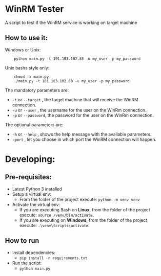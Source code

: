 # WinRM Tester
A script to test if the WinRM service is working on target machine


## How to use it:

Windows or Unix:
```
    python main.py -t 101.103.102.88 -u my_user -p my_password
```

Unix bashs style only:
```
    chmod -x main.py
    ./main.py -t 101.103.102.88 -u my_user -p my_password
```

The mandatory parameters are:

- `-t` or `--target` , the target machine that will receive the WinRM connection.
- `-u` or `--user` , the username for the user on the WinRm connection.
- `-p` or `--password`, the password for the user on the WinRm connection.

The optional parameters are:

- `-h` or `--help` , shows the help message with the available parameters.
- `-port` , let you choose in which port the WinRM connection will happen.

# Developing:
## Pre-requisites:

- Latest Python 3 installed
- Setup a virtual env:
    - From the folder of the project execute: `python -m venv venv`
- Activate the virtual env: 
    - If you are executing Bash on **Linux**, from the folder of the project execute: `source /venv/bin/activate`. 
    - If you are executing on **Windows**, from the folder of the project execute: `.\venv\Scripts\activate`. 

## How to run

- Install dependencies:
    - `pip install -r requirements.txt`
- Run the script:
    - `python main.py`